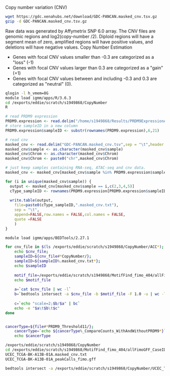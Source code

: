 Copy number variation (CNV)
```bash
wget https://gdc.xenahubs.net/download/GDC-PANCAN.masked_cnv.tsv.gz
gzip -d GDC-PANCAN.masked_cnv.tsv.gz
```
Raw data was generated by Affymetrix SNP 6.0 array.
The CNV files are genomic regions and log2(copy-number /2). Diploid regions will have a segment mean of zero, amplified regions will have positive values, and deletions will have negative values.
Copy Number Estimation
-   Genes with focal CNV values smaller than -0.3 are categorized as a "loss" (-1)
-   Genes with focal CNV values larger than 0.3 are categorized as a "gain" (+1)
-   Genes with focal CNV values between and including -0.3 and 0.3 are categorized as "neutral" (0).

```bash
qlogin -l h_vmem=8G
module load igmm/apps/R/3.6.3
cd /exports/eddie/scratch/s1949868/CopyNumber
R
```
```r
# read PRDM9 expression
PRDM9.expression <- read.delim("/home/s1949868/Results/PRDM9ExpressionAndBinding/PRDM9Expression.txt", sep = "\t",header = TRUE)
# store sampleID in a new column
PRDM9.expression$sampleID <- substr(rownames(PRDM9.expression),6,21)

# read cnv
masked_cnv <- read.delim("GDC-PANCAN.masked_cnv.tsv",sep = "\t",header = TRUE)
masked_cnv$sample <- as.character(masked_cnv$sample)
masked_cnv$Chrom <- as.character(masked_cnv$Chrom)
masked_cnv$Chrom <- paste0("chr",masked_cnv$Chrom)

# just keep samples containing RNA-seq, ATAC-seq and cnv data.
masked_cnv <- masked_cnv[masked_cnv$sample %in% PRDM9.expression$sampleID,]

for (i in unique(masked_cnv$sample)) {
  output <- masked_cnv[masked_cnv$sample == i,c(2,3,4,5)]
  cType_sampleID <- rownames(PRDM9.expression[PRDM9.expression$sampleID == i,])
  
  write.table(output,
	file=paste0(cType_sampleID,".masked_cnv.txt"),
	sep = "\t",
	append=FALSE,row.names = FALSE,col.names = FALSE,
	quote =FALSE
	)
}
```
```bash
module load igmm/apps/BEDTools/2.27.1

for cnv_file in $(ls /exports/eddie/scratch/s1949868/CopyNumber/ACC*); do 
	echo $cnv_file; 
	sampleID=${cnv_file#*CopyNumber/}; 
	sampleID=${sampleID%.masked_cnv.txt*};
	echo $sampleID
	
	motif_file=/exports/eddie/scratch/s1949868/MotifFind_fimo_404/allFimoGFF_CaseID/${sampleID}_peakCalls_fimo.gff
	echo $motif_file
	
	a=`cat $cnv_file | wc -l`
	b=`bedtools intersect -a $cnv_file -b $motif_file -F 1.0 -u | wc -l`
	
	c=`echo "scale=2;$b/$a" | bc`
	echo -e "$a\t$b\t$c"
done


cancerType=${file#*PRDM9_Threshold11/}; 
	cancerType=`echo ${cancerType%_CompareCounts_WithAndWithoutPRDM9*}`;
	echo $cancerType

/exports/eddie/scratch/s1949868/CopyNumber
cd /exports/eddie/scratch/s1949868/MotifFind_fimo_404/allFimoGFF_CaseID
UCEC_TCGA-BK-A13B-01A.masked_cnv.txt
UCEC_TCGA-BK-A13B-01A_peakCalls_fimo.gff

bedtools intersect -a /exports/eddie/scratch/s1949868/CopyNumber/UCEC_TCGA-BK-A13B-01A.masked_cnv.txt -b /exports/eddie/scratch/s1949868/MotifFind_fimo_404/allFimoGFF_CaseID/UCEC_TCGA-BK-A13B-01A_peakCalls_fimo.gff

```
<!--stackedit_data:
eyJoaXN0b3J5IjpbLTUzNzIzMTIyNywxMzYyNDkxOTA5LC05NT
k4NzQ5MjYsMjkxNjcxNjc1LDk0ODc4MzcwLC0xMzI4MDI1NDEy
LC0xNzQ3OTY2NzEsLTUyMzI4NDY2MywtMTY5OTAxMjI4MSwyMD
c0MDcxNywtMTMyNzE4MjA5Nyw0ODM1NjM2MjYsLTE2OTYzODkx
MzIsLTExMjEyNDE0OTgsMTUwNjMyODM4Ml19
-->